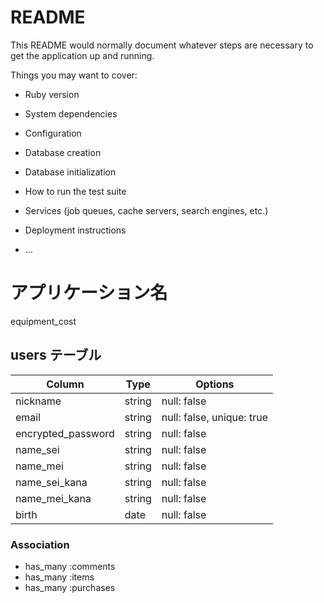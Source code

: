 # README

This README would normally document whatever steps are necessary to get the
application up and running.

Things you may want to cover:

* Ruby version

* System dependencies

* Configuration

* Database creation

* Database initialization

* How to run the test suite

* Services (job queues, cache servers, search engines, etc.)

* Deployment instructions

* ...



# アプリケーション名
equipment_cost

## users テーブル

| Column             | Type   | Options                   |
| ------------------ | ------ | ------------------------- |
| nickname           | string | null: false               |
| email              | string | null: false, unique: true |
| encrypted_password | string | null: false               |
| name_sei           | string | null: false               |
| name_mei           | string | null: false               |
| name_sei_kana      | string | null: false               |
| name_mei_kana      | string | null: false               |
| birth              | date   | null: false               |

### Association

- has_many :comments
- has_many :items
- has_many :purchases

